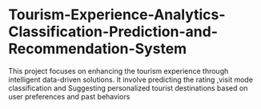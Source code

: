 # Tourism-Experience-Analytics-Classification-Prediction-and-Recommendation-System
This project focuses on enhancing the tourism experience through intelligent data-driven solutions. It involve predicting the rating ,visit mode classification and Suggesting personalized tourist destinations based on user preferences and past behaviors
